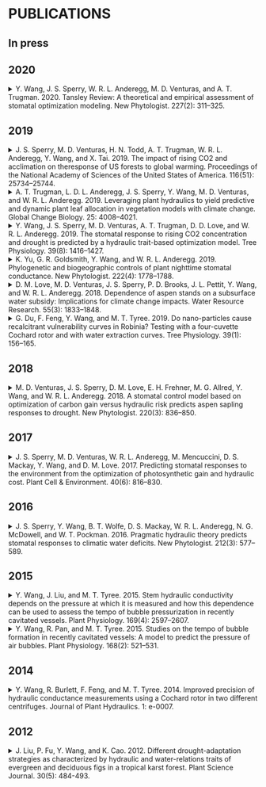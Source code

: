 # PUBLICATIONS

## In press




## 2020

<details>
<summary> Y. Wang, J. S. Sperry, W. R. L. Anderegg, M. D. Venturas, and A. T. Trugman. 2020. Tansley Review: A theoretical and empirical assessment of stomatal optimization modeling. New Phytologist. 227(2): 311–325.</summary>

```
@article{wang2020theoretical,
    author = {Wang, Yujie and Sperry, John S. and Anderegg, William R. L. and Venturas, Martin D. and Trugman, Anna T.},
    year = {2020},
    title = {A theoretical and empirical assessment of stomatal optimization modeling},
    journal = {New Phytologist},
    volume = {227},
    number = {2},
    pages = {311--325},
    publisher = {Wiley Online Library}
}
```
</details>




## 2019

<details>
<summary> J. S. Sperry, M. D. Venturas, H. N. Todd, A. T. Trugman, W. R. L. Anderegg, Y. Wang, and X. Tai. 2019. The impact of rising CO2 and acclimation on theresponse of US forests to global warming. Proceedings of the National Academy of Sciences of the United States of America. 116{51}: 25734–25744.</summary>

```
@article{sperry2019impact,
    author = {Sperry, John S. and Venturas, Martin D. and Todd, Henry N. and Trugman, Anna T. and Anderegg, William R. L. and Wang, Yujie and Tai, Xiaonan},
    year = {2019},
    title = {The impact of rising {CO}$_{2}$ and acclimation on the response of {US} forests to global warming},
    journal = {Proceedings of the National Academy of Sciences},
    volume = {116},
    number = {51},
    pages = {25734--25744}
}
```
</details>

<details>
<summary> A. T. Trugman, L. D. L. Anderegg, J. S. Sperry, Y. Wang, M. D. Venturas, and W. R. L. Anderegg. 2019. Leveraging plant hydraulics to yield predictive and dynamic plant leaf allocation in vegetation models with climate change. Global Change Biology. 25: 4008–4021.</summary>

```
@article{trugman2019leveraging,
    author = {Trugman, Anna T. and Anderegg, L. D. L. and Sperry, J. S. and Wang, Yujie and Venturas, M. and Anderegg, W. R. L.},
    year = {2019},
    title = {Leveraging plant hydraulics to yield predictive and dynamic plant leaf allocation in vegetation models with climate change},
    journal = {Global Change Biology},
    volume = {25},
    number = {12},
    pages = {4008--4021},
    publisher = {Wiley Online Library}
}
```
</details>

<details>
<summary>  Y. Wang, J. S. Sperry, M. D. Venturas, A. T. Trugman, D. D. Love, and W. R. L. Anderegg. 2019. The stomatal response to rising CO2 concentration and drought is predicted by a hydraulic trait-based optimization model. Tree Physiology. 39(8): 1416–1427.</summary>

```
@article{wang2019stomatal,
    author = {Wang, Yujie and Sperry, John S. and Venturas, Martin D. and Trugman, Anna T. and Love, David M. and Anderegg, William R. L.},
    year = {2019},
    title = {The stomatal response to rising {CO}$_{2}$ concentration and drought is predicted by a hydraulic trait-based optimization model},
    journal = {Tree Physiology},
    volume = {39},
    number = {8},
    pages = {1416--1427},
    publisher = {Oxford University Press}
}
```
</details>

<details>
<summary>  K. Yu, G. R. Goldsmith, Y. Wang, and W. R. L. Anderegg. 2019. Phylogenetic and biogeographic controls of plant nighttime stomatal conductance. New Phytologist. 222(4): 1778–1788.</summary>

```
@article{yu2019phylogenetic,
    author = {Yu, Kailiang and Goldsmith, Gregory R. and Wang, Yujie and Anderegg, William R. L.},
    year = {2019},
    title = {Phylogenetic and biogeographic controls of plant nighttime stomatal conductance},
    journal = {New Phytologist},
    volume = {222},
    number = {4},
    pages = {1778--1788},
    publisher = {Wiley Online Library}
}
```
</details>

<details>
<summary>  D. M. Love, M. D. Venturas, J. S. Sperry, P. D. Brooks, J. L. Pettit, Y. Wang, and W. R. L. Anderegg. 2018. Dependence of aspen stands on a subsurface water subsidy: Implications for climate change impacts. Water Resource Research. 55(3): 1833–1848.</summary>

```
@article{love2019dependence,
    author = {Love, D. M. and Venturas, M. D. and Sperry, J. S. and Brooks, P. D. and Pettit, Joseph L. and Wang, Yujie and Anderegg, W. R. L. and Tai, X. and Mackay, D. S.},
    year = {2019},
    title = {Dependence of aspen stands on a subsurface water subsidy: {Implications} for climate change impacts},
    journal = {Water Resources Research},
    volume = {55},
    number = {3},
    pages = {1833--1848},
    publisher = {Wiley Online Library}
}
```
</details>

<details>
<summary>  G. Du, F. Feng, Y. Wang, and M. T. Tyree. 2019. Do nano-particles cause recalcitrant vulnerability curves in Robinia? Testing with a four-cuvette Cochard rotor and with water extraction curves. Tree Physiology. 39(1): 156–165.</summary>

```
@article{du2019nano,
    author = {Du, Guangyuan and Feng, Feng and Wang, Yujie and Tyree, Melvin T.},
    year = {2018},
    title = {Do nano-particles cause recalcitrant vulnerability curves in \textit{Robinia}? {T}esting with a four-cuvette {Cochard} rotor and with water extraction curves},
    journal = {Tree Physiology},
    volume = {39},
    number = {1},
    pages = {156--165},
    publisher = {Oxford University Press}
}
```
</details>




## 2018

<details>
<summary>  M. D. Venturas, J. S. Sperry, D. M. Love, E. H. Frehner, M. G. Allred, Y. Wang, and W. R. L. Anderegg. 2018. A stomatal control model based on optimization of carbon gain versus hydraulic risk predicts aspen sapling responses to drought. New Phytologist. 220(3): 836–850.</summary>

```
@article{venturas2018stomatal,
    author = {Venturas, Martin D. and Sperry, John S. and Love, David M. and Frehner, Ethan H. and Allred, Michael G. and Wang, Yujie and Anderegg, William R. L.},
    year = {2018},
    title = {A stomatal control model based on optimization of carbon gain versus hydraulic risk predicts aspen sapling responses to drought},
    journal = {New Phytologist},
    volume = {220},
    number = {3},
    pages = {836--850},
    publisher = {Wiley Online Library}
}
```
</details>




## 2017

<details>
<summary>  J. S. Sperry, M. D. Venturas, W. R. L. Anderegg, M. Mencuccini, D. S. Mackay, Y. Wang, and D. M. Love. 2017. Predicting stomatal responses to the environment from the optimization of photosynthetic gain and hydraulic cost. Plant Cell & Environment. 40(6): 816–830.</summary>

```
@article{sperry2017predicting,
    author = {Sperry, John S. and Venturas, Martin D. and Anderegg, William R. L. and Mencuccini, Maurizio and Mackay, D. Scott and Wang, Yujie and Love, David M.},
    year = {2017},
    title = {Predicting stomatal responses to the environment from the optimization of photosynthetic gain and hydraulic cost},
    journal = {Plant, Cell \& Environment},
    volume = {40},
    number = {6},
    pages = {816--830},
    publisher = {Wiley Online Library}
}
```
</details>




## 2016

<details>
<summary>  J. S. Sperry, Y. Wang, B. T. Wolfe, D. S. Mackay, W. R. L. Anderegg, N. G. McDowell, and W. T. Pockman. 2016. Pragmatic hydraulic theory predicts stomatal responses to climatic water deficits. New Phytologist. 212(3): 577–589.</summary>

```
@article{sperry2016pragmatic,
    author = {Sperry, John S. and Wang, Yujie and Wolfe, Brett T. and Mackay, D. Scott and Anderegg, William R. L. and McDowell, Nate G. and Pockman, William T.},
    year = {2016},
    title = {Pragmatic hydraulic theory predicts stomatal responses to climatic water deficits},
    journal = {New Phytologist},
    volume = {212},
    number = {3},
    pages = {577--589},
    publisher = {Wiley Online Library}
}
```
</details>




## 2015

<details>
<summary>  Y. Wang, J. Liu, and M. T. Tyree. 2015. Stem hydraulic conductivity depends on the pressure at which it is measured and how this dependence can be used to assess the tempo of bubble pressurization in recently cavitated vessels. Plant Physiology. 169(4): 2597–2607.</summary>

```
@article{wang2015stem,
    author = {Wang, Yujie and Liu, Jinyu and Tyree, Melvin T.},
    year = {2015},
    title = {Stem hydraulic conductivity depends on the pressure at which it is measured and how this dependence can be used to assess the tempo of bubble pressurization in recently cavitated vessels},
    journal = {Plant Physiology},
    volume = {169},
    number = {4},
    pages = {2597--2607},
    publisher = {Am Soc Plant Biol}
}
```
</details>

<details>
<summary>  Y. Wang, R. Pan, and M. T. Tyree. 2015. Studies on the tempo of bubble formation in recently cavitated vessels: A model to predict the pressure of air bubbles. Plant Physiology. 168(2): 521–531.</summary>

```
@article{wang2015studies,
    author = {Wang, Yujie and Pan, Ruihua and Tyree, Melvin T.},
    year = {2015},
    title = {Studies on the tempo of bubble formation in recently cavitated vessels: {A} model to predict the pressure of air bubbles},
    journal = {Plant Physiology},
    volume = {168},
    number = {2},
    pages = {521--531},
    publisher = {Am Soc Plant Biol}
}
```
</details>




## 2014

<details>
<summary>  Y. Wang, R. Burlett, F. Feng, and M. T. Tyree. 2014. Improved precision of hydraulic conductance measurements using a Cochard rotor in two different centrifuges. Journal of Plant Hydraulics. 1: e-0007.</summary>

```
@article{wang2014improved,
    author = {Wang, Yujie and Burlett, R{\'e}gis and Feng, Feng and Tyree, Melvin T.},
    year = {2014},
    title = {Improved precision of hydraulic conductance measurements using a {Cochard} rotor in two different centrifuges},
    journal = {Journal of Plant Hydraulics},
    volume = {1},
    pages = {e007}
}
```
</details>




## 2012

<details>
<summary>  J. Liu, P. Fu, Y. Wang, and K. Cao. 2012. Different drought-adaptation strategies as characterized by hydraulic and water-relations traits of evergreen and deciduous figs in a tropical karst forest. Plant Science Journal. 30(5): 484-493.</summary>

```
@article{liu2012different,
    author = {Liu, Jinyu and Fu, Peili and Wang, Yujie and Cao, Kunfang},
    year = {2012},
    title = {Different drought-adaptation strategies as characterized by hydraulic and water-relations traits of evergreen and deciduous figs in a tropical karst forest},
    journal = {Plant Science Journal},
    volume = {30},
    number = {5},
    pages = {484--493},
    publisher = {Science Press}
}
```
</details>

